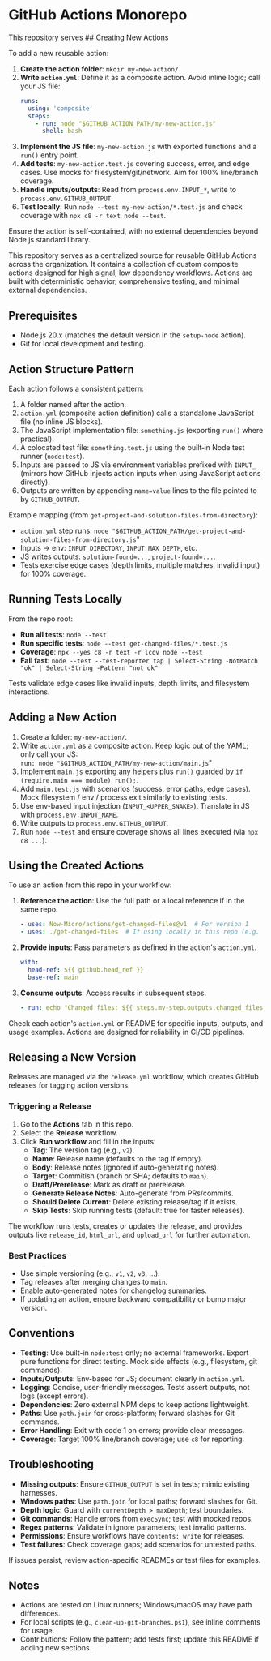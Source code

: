 # GitHub Actions Monorepo

This repository serves ## Creating New Actions

To add a new reusable action:

1. **Create the action folder**: `mkdir my-new-action/`
2. **Write `action.yml`**: Define it as a composite action. Avoid inline logic; call your JS file:
   ```yaml
   runs:
     using: 'composite'
     steps:
       - run: node "$GITHUB_ACTION_PATH/my-new-action.js"
         shell: bash
   ```
3. **Implement the JS file**: `my-new-action.js` with exported functions and a `run()` entry point.
4. **Add tests**: `my-new-action.test.js` covering success, error, and edge cases. Use mocks for filesystem/git/network. Aim for 100% line/branch coverage.
5. **Handle inputs/outputs**: Read from `process.env.INPUT_*`, write to `process.env.GITHUB_OUTPUT`.
6. **Test locally**: Run `node --test my-new-action/*.test.js` and check coverage with `npx c8 -r text node --test`.

Ensure the action is self-contained, with no external dependencies beyond Node.js standard library.

This repository serves as a centralized source for reusable GitHub Actions across the organization. It contains a collection of custom composite actions designed for high signal, low dependency workflows. Actions are built with deterministic behavior, comprehensive testing, and minimal external dependencies.
## Prerequisites

- Node.js 20.x (matches the default version in the `setup-node` action).
- Git for local development and testing.

## Action Structure Pattern
Each action follows a consistent pattern:

1. A folder named after the action.
2. `action.yml` (composite action definition) calls a standalone JavaScript file (no inline JS blocks).
3. The JavaScript implementation file: `something.js` (exporting `run()` where practical).
4. A colocated test file: `something.test.js` using the built‑in Node test runner (`node:test`).
5. Inputs are passed to JS via environment variables prefixed with `INPUT_` (mirrors how GitHub injects action inputs when using JavaScript actions directly).
6. Outputs are written by appending `name=value` lines to the file pointed to by `GITHUB_OUTPUT`.

Example mapping (from `get-project-and-solution-files-from-directory`):
- `action.yml` step runs: `node "$GITHUB_ACTION_PATH/get-project-and-solution-files-from-directory.js`"
- Inputs -> env: `INPUT_DIRECTORY`, `INPUT_MAX_DEPTH`, etc.
- JS writes outputs: `solution-found=...`, `project-found=...`.
- Tests exercise edge cases (depth limits, multiple matches, invalid input) for 100% coverage.

## Running Tests Locally

From the repo root:

- **Run all tests**: `node --test`
- **Run specific tests**: `node --test get-changed-files/*.test.js`
- **Coverage**: `npx --yes c8 -r text -r lcov node --test`
- **Fail fast**: `node --test --test-reporter tap | Select-String -NotMatch "ok" | Select-String -Pattern "not ok"`

Tests validate edge cases like invalid inputs, depth limits, and filesystem interactions.

## Adding a New Action
1. Create a folder: `my-new-action/`.
2. Write `action.yml` as a composite action. Keep logic out of the YAML; only call your JS:  
   `run: node "$GITHUB_ACTION_PATH/my-new-action/main.js`"
3. Implement `main.js` exporting any helpers plus `run()` guarded by `if (require.main === module) run();`.
4. Add `main.test.js` with scenarios (success, error paths, edge cases). Mock filesystem / env / process exit similarly to existing tests.
5. Use env-based input injection (`INPUT_<UPPER_SNAKE>`). Translate in JS with `process.env.INPUT_NAME`.
6. Write outputs to `process.env.GITHUB_OUTPUT`.
7. Run `node --test` and ensure coverage shows all lines executed (via `npx c8 ...`).

## Using the Created Actions

To use an action from this repo in your workflow:

1. **Reference the action**: Use the full path or a local reference if in the same repo.
   ```yaml
   - uses: Now-Micro/actions/get-changed-files@v1  # For version 1
   - uses: ./get-changed-files  # If using locally in this repo (e.g. in a demo file)
   ```
2. **Provide inputs**: Pass parameters as defined in the action's `action.yml`.
   ```yaml
   with:
     head-ref: ${{ github.head_ref }}
     base-ref: main
   ```
3. **Consume outputs**: Access results in subsequent steps.
   ```yaml
   - run: echo "Changed files: ${{ steps.my-step.outputs.changed_files }}"
   ```

Check each action's `action.yml` or README for specific inputs, outputs, and usage examples. Actions are designed for reliability in CI/CD pipelines.

## Releasing a New Version

Releases are managed via the `release.yml` workflow, which creates GitHub releases for tagging action versions.

### Triggering a Release

1. Go to the **Actions** tab in this repo.
2. Select the **Release** workflow.
3. Click **Run workflow** and fill in the inputs:
   - **Tag**: The version tag (e.g., `v2`).
   - **Name**: Release name (defaults to the tag if empty).
   - **Body**: Release notes (ignored if auto-generating notes).
   - **Target**: Commitish (branch or SHA; defaults to `main`).
   - **Draft/Prerelease**: Mark as draft or prerelease.
   - **Generate Release Notes**: Auto-generate from PRs/commits.
   - **Should Delete Current**: Delete existing release/tag if it exists.
   - **Skip Tests**: Skip running tests (default: true for faster releases).

The workflow runs tests, creates or updates the release, and provides outputs like `release_id`, `html_url`, and `upload_url` for further automation.

### Best Practices
- Use simple versioning (e.g., `v1`, `v2`, `v3`, ...).
- Tag releases after merging changes to `main`.
- Enable auto-generated notes for changelog summaries.
- If updating an action, ensure backward compatibility or bump major version.

## Conventions

- **Testing**: Use built-in `node:test` only; no external frameworks. Export pure functions for direct testing. Mock side effects (e.g., filesystem, git commands).
- **Inputs/Outputs**: Env-based for JS; document clearly in `action.yml`.
- **Logging**: Concise, user-friendly messages. Tests assert outputs, not logs (except errors).
- **Dependencies**: Zero external NPM deps to keep actions lightweight.
- **Paths**: Use `path.join` for cross-platform; forward slashes for Git commands.
- **Error Handling**: Exit with code 1 on errors; provide clear messages.
- **Coverage**: Target 100% line/branch coverage; use `c8` for reporting.

## Troubleshooting

- **Missing outputs**: Ensure `GITHUB_OUTPUT` is set in tests; mimic existing harnesses.
- **Windows paths**: Use `path.join` for local paths; forward slashes for Git.
- **Depth logic**: Guard with `currentDepth > maxDepth`; test boundaries.
- **Git commands**: Handle errors from `execSync`; test with mocked repos.
- **Regex patterns**: Validate in ignore parameters; test invalid patterns.
- **Permissions**: Ensure workflows have `contents: write` for releases.
- **Test failures**: Check coverage gaps; add scenarios for untested paths.

If issues persist, review action-specific READMEs or test files for examples.

## Notes

- Actions are tested on Linux runners; Windows/macOS may have path differences.
- For local scripts (e.g., `clean-up-git-branches.ps1`), see inline comments for usage.
- Contributions: Follow the pattern; add tests first; update this README if adding new sections.
